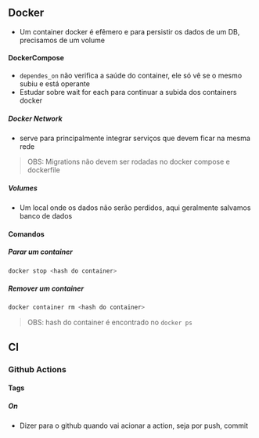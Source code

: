 ## Docker
- Um container docker é efêmero e para persistir os dados de um DB, precisamos de um volume 

#### DockerCompose
- `dependes_on` não verifica a saúde do container, ele só vê se o mesmo subiu e está operante 
- Estudar sobre wait for each para continuar a subida dos containers docker 
##### Docker Network
- serve para principalmente integrar serviços que devem ficar na mesma rede

> OBS: Migrations não devem ser rodadas no docker compose e dockerfile

##### Volumes
- Um local onde os dados não serão perdidos, aqui geralmente salvamos banco de dados 
#### Comandos 
##### Parar um container 
```bash
docker stop <hash do container>
```
##### Remover um container
```bash
docker container rm <hash do container>
```

> OBS: hash do container é encontrado no `docker ps`




## CI
### Github Actions

#### Tags
##### On
- Dizer para o github quando vai acionar a action, seja por push, commit 